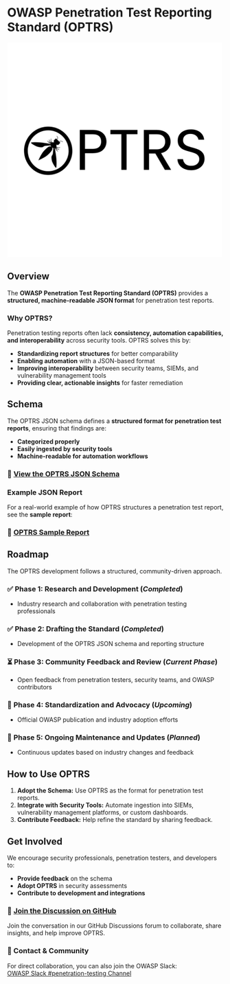 # OWASP Penetration Test Reporting Standard (OPTRS)


<img src="https://github.com/OWASP/www-project-penetration-test-reporting-standard/blob/main/assets/images/optrs-logo-white.png" alt="Alt Text" width="500" height="500">


## Overview  

The **OWASP Penetration Test Reporting Standard (OPTRS)** provides a **structured, machine-readable JSON format** for penetration test reports.  

### Why OPTRS?  

Penetration testing reports often lack **consistency, automation capabilities, and interoperability** across security tools. OPTRS solves this by:  

- **Standardizing report structures** for better comparability  
- **Enabling automation** with a JSON-based format  
- **Improving interoperability** between security teams, SIEMs, and vulnerability management tools  
- **Providing clear, actionable insights** for faster remediation  

## Schema  

The OPTRS JSON schema defines a **structured format for penetration test reports**, ensuring that findings are:  

- **Categorized properly**  
- **Easily ingested by security tools**  
- **Machine-readable for automation workflows**  

### 📄 [View the OPTRS JSON Schema](https://github.com/OWASP/www-project-penetration-test-reporting-standard/blob/main/optrs-schema-v1.json) 

### Example JSON Report  

For a real-world example of how OPTRS structures a penetration test report, see the **sample report**:  

### 📄 [OPTRS Sample Report](https://github.com/OWASP/www-project-penetration-test-reporting-standard/blob/main/assets/sample/optrs-sample.json) 

## Roadmap  

The OPTRS development follows a structured, community-driven approach.  

### ✅ **Phase 1: Research and Development** (*Completed*)  
- Industry research and collaboration with penetration testing professionals  

### ✅ **Phase 2: Drafting the Standard** (*Completed*)  
- Development of the OPTRS JSON schema and reporting structure  

### ⏳ **Phase 3: Community Feedback and Review** (*Current Phase*)  
- Open feedback from penetration testers, security teams, and OWASP contributors  

### 🚀 **Phase 4: Standardization and Advocacy** (*Upcoming*)  
- Official OWASP publication and industry adoption efforts  

### 🔄 **Phase 5: Ongoing Maintenance and Updates** (*Planned*)  
- Continuous updates based on industry changes and feedback  

## How to Use OPTRS  

1. **Adopt the Schema:** Use OPTRS as the format for penetration test reports.  
2. **Integrate with Security Tools:** Automate ingestion into SIEMs, vulnerability management platforms, or custom dashboards.  
3. **Contribute Feedback:** Help refine the standard by sharing feedback.  

## Get Involved  

We encourage security professionals, penetration testers, and developers to:  

- **Provide feedback** on the schema  
- **Adopt OPTRS** in security assessments  
- **Contribute to development and integrations**  

### 💬 [Join the Discussion on GitHub](https://github.com/OWASP/www-project-penetration-test-reporting-standard/discussions)  

Join the conversation in our GitHub Discussions forum to collaborate, share insights, and help improve OPTRS.  

### 📩 Contact & Community  

For direct collaboration, you can also join the OWASP Slack:  
[OWASP Slack #penetration-testing Channel](https://owasp.slack.com/archives/C08BYRE903Z)  
